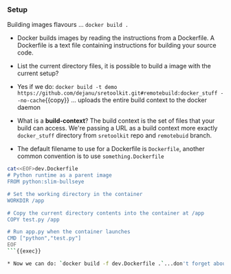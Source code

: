 ### Setup

Building images flavours ... `docker build .`


* Docker builds images by reading the instructions from a Dockerfile. A Dockerfile is a text file containing instructions for building your source code.

* List the current directory files, it is possible to build a image with the current setup?

* Yes if we do: `docker build -t demo https://github.com/dejanu/sretoolkit.git#remotebuild:docker_stuff --no-cache`{{copy}} ... uploads the entire build context to the docker daemon 

* What is a **build-context**? The build context is the set of files that your build can access.
We're passing a URL as a build context more exactly `docker_stuff` directory from `sretoolkit` repo and `remotebuid` branch.

* The default filename to use for a Dockerfile is `Dockerfile`, another common convention is to use 
`something.Dockerfile`

```bash
cat<<EOF>dev.Dockerfile
# Python runtime as a parent image
FROM python:slim-bullseye

# Set the working directory in the container
WORKDIR /app

# Copy the current directory contents into the container at /app
COPY test.py /app

# Run app.py when the container launches
CMD ["python","test.py"]
EOF
```{{exec}}

* Now we can do: `docker build -f dev.Dockerfile .`...don't forget about `test.py`
